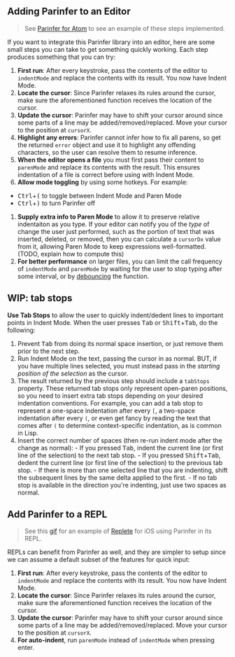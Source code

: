 ## Adding Parinfer to an Editor

> See [Parinfer for Atom][atom-parinfer] to see an example of these steps implemented.

[atom-parinfer]:https://github.com/oakmac/atom-parinfer

If you want to integrate this Parinfer library into an editor, here are some
small steps you can take to get something quickly working.  Each step produces
something that you can try:

1. __First run__: After every keystroke, pass the contents of the editor to
   `indentMode` and replace the contents with its result.  You now have Indent Mode.
1. __Locate the cursor__: Since Parinfer relaxes its rules around the cursor,
   make sure the aforementioned function receives the location of the cursor.
1. __Update the cursor__: Parinfer may have to shift your cursor around since
   some parts of a line may be added/removed/replaced.  Move your cursor to
   the position at `cursorX`.
1. __Highlight any errors__: Parinfer cannot infer how to fix all parens, so
   get the returned `error` object and use it to highlight any offending characters,
   so the user can resolve them to resume inference.
1. __When the editor opens a file__ you must first pass their content to
  `parenMode` and replace its contents with the result.  This ensures
  indentation of a file is correct before using with Indent Mode.
1. __Allow mode toggling__ by using some hotkeys.  For example:
  - <kbd>Ctrl</kbd>+<kbd>(</kbd> to toggle between Indent Mode and Paren Mode
  - <kbd>Ctrl</kbd>+<kbd>)</kbd> to turn Parinfer off
1. __Supply extra info to Paren Mode__ to allow it to preserve relative indentaiton
   as you type.  If your editor can notify you of the _type_ of change the user
   just performed, such as the portion of text that was inserted, deleted, or removed,
   then you can calculate a `cursorDx` value from it, allowing Paren Mode
   to keep expressions well-formatted. (TODO, explain how to compute this)
1. __For better performance__ on larger files, you can limit the call frequency
  of `indentMode` and `parenMode` by waiting for the user to stop typing after
  some interval, or by [debouncing] the function.

[debouncing]:https://davidwalsh.name/javascript-debounce-function

## WIP: tab stops


 __Use Tab Stops__ to allow the user to quickly indent/dedent lines to
 important points in Indent Mode.  When the user presses <kbd>Tab</kbd> or
 <kbd>Shift</kbd>+<kbd>Tab</kbd>, do the following:

   1. Prevent <kbd>Tab</kbd> from doing its normal space insertion, or just
      remove them prior to the next step.
   1. Run Indent Mode on the text, passing the cursor in as normal. BUT, if you
      have multiple lines selected, you must instead pass in the
      _starting position of the selection_ as the cursor.
   1. The result returned by the previous step should include a `tabStops`
      property.  These returned tab stops only represent open-paren positions,
      so you need to insert extra tab stops depending on your desired
      indentation conventions.  For example, you can add a tab stop to
      represent a one-space indentation after every `[`, a two-space indentation
      after every `(`, or even get fancy by reading the text that comes after `(`
      to determine context-specific indentation, as is common in Lisp.
   1. Insert the correct number of spaces (then re-run indent mode after the change as normal):
     - If you pressed <kbd>Tab</kbd>, indent the current line (or first line of
       the selection) to the next tab stop.
     - If you pressed <kbd>Shift</kbd>+<kbd>Tab</kbd>, dedent the current line
       (or first line of the selection) to the previous tab stop.
     - If there is more than one selected line that you are indenting, shift the
       subsequent lines by the same delta applied to the first.
     - If no tab stop is available in the direction you're indenting, just use
       two spaces as normal.

## Add Parinfer to a REPL

> See this [gif][replete-gif] for an example of [Replete] for iOS using Parinfer in its REPL.

[replete-gif]:https://twitter.com/mfikes/status/668435676438900737
[replete]:https://github.com/mfikes/replete

REPLs can benefit from Parinfer as well, and they are simpler to setup since
we can assume a default subset of the features for quick input:

1. __First run__: After every keystroke, pass the contents of the editor to
   `indentMode` and replace the contents with its result.  You now have Indent
   Mode.
1. __Locate the cursor__: Since Parinfer relaxes its rules around the cursor,
   make sure the aforementioned function receives the location of the cursor.
1. __Update the cursor__: Parinfer may have to shift your cursor around since
   some parts of a line may be added/removed/replaced.  Move your cursor to
   the position at `cursorX`.
1. __For auto-indent__, run `parenMode` instead of `indentMode` when pressing enter.
